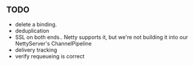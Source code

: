 TODO
----
 * delete a binding.
 * deduplication
 * SSL on both ends.. Netty supports it, but we're not building it into our NettyServer's ChannelPipeline
 * delivery tracking
 * verify requeueing is correct
